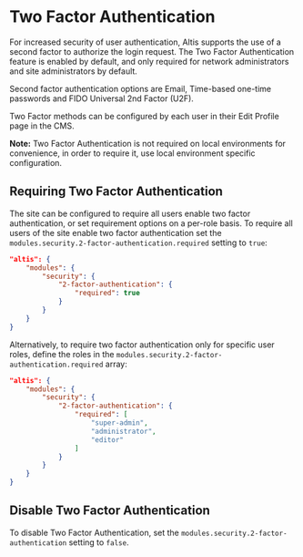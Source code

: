 # Two Factor Authentication

For increased security of user authentication, Altis supports the use of a second factor to authorize the login request. The Two
Factor Authentication feature is enabled by default, and only required for network administrators and site administrators by
default.

Second factor authentication options are Email, Time-based one-time passwords and FIDO Universal 2nd Factor (U2F).

Two Factor methods can be configured by each user in their Edit Profile page in the CMS.

**Note:** Two Factor Authentication is not required on local environments for convenience, in order to require it, use local
environment specific configuration.

## Requiring Two Factor Authentication

The site can be configured to require all users enable two factor authentication, or set requirement options on a per-role basis. To
require all users of the site enable two factor authentication set the `modules.security.2-factor-authentication.required` setting
to `true`:

```json
"altis": {
    "modules": {
        "security": {
            "2-factor-authentication": {
                "required": true
            }
        }
    }
}
```

Alternatively, to require two factor authentication only for specific user roles, define the roles in
the `modules.security.2-factor-authentication.required` array:

```json
"altis": {
    "modules": {
        "security": {
            "2-factor-authentication": {
                "required": [
                    "super-admin",
                    "administrator",
                    "editor"
                ]
            }
        }
    }
}
```
## Disable Two Factor Authentication

To disable Two Factor Authentication, set the `modules.security.2-factor-authentication` setting to `false`.
